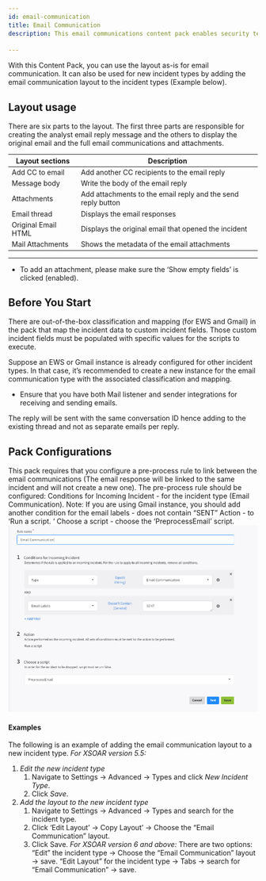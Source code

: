 ```yaml
---
id: email-communication
title: Email Communication
description: This email communications content pack enables security teams to automate the communication and notification process with end-users.
 
---
```

 
 
With this Content Pack, you can use the layout as-is for email communication. It can also be used for new incident types by adding the email communication layout to the incident types (Example below). 
 
 
## Layout usage
There are six parts to the layout. The first three parts are responsible for creating the analyst email reply message and the others to display the original email and the full email communications and attachments. 
 
| Layout sections | Description |
|------------------ | ------------- |
| Add CC to email | Add another CC recipients to the email reply |
| Message body | Write the body of the email reply |
| Attachments | Add attachments to the email reply and the send reply button |
| Email thread | Displays the email responses |  
| Original Email HTML | Displays the original email that opened the incident |  
| Mail Attachments | Shows the metadata of the email attachments |  
 ---
- To add an attachment, please make sure the ‘Show empty fields’ is clicked (enabled).
 
## Before You Start
 
There are out-of-the-box classification and mapping (for EWS and Gmail) in the pack that map the incident data to custom incident fields.
Those custom incident fields must be populated with specific values for the scripts to execute.
 
Suppose an EWS or Gmail instance is already configured for other incident types. In that case, it’s recommended to create a new instance for the email communication type with the associated classification and mapping. 
 
- Ensure that you have both Mail listener and sender integrations for receiving and sending emails.
 
The reply will be sent with the same conversation ID hence adding to the existing thread and not as separate emails per reply. 
 
 
## Pack Configurations
 
This pack requires that you configure a pre-process rule to link between the email communications (The email response will be linked to the same incident and will not create a new one). The pre-process rule should be configured:
Conditions for Incoming Incident - for the incident type (Email Communication).
Note: If you are using Gmail instance, you should add another condition for the email labels - does not contain “SENT”
Action - to ‘Run a script. ‘
Choose a script - choose the ‘PreprocessEmail’ script.
![Preprocess-rule](https://raw.githubusercontent.com/demisto/content/84e7bc89c8757544804540e6711d4b9aba210ec1/Packs/EmailCommunication/doc_files/pre-process-rule.png)
 
#### Examples
 
The following is an example of adding the email communication layout to a new incident type.
*For XSOAR version 5.5:*
1. *Edit the new incident type*
    1. Navigate to Settings -> Advanced -> Types and click *New Incident Type*.
    2. Click *Save*.
2. *Add the layout to the new incident type*
     1. Navigate to Settings -> Advanced -> Types and search for the incident type.
     2. Click ‘Edit Layout’ -> Copy Layout’ -> Choose the “Email Communication” layout.
     3. Click Save.
*For XSOAR version 6 and above:*
There are two options:
“Edit” the incident type -> Choose the “Email Communication” layout -> save.
“Edit Layout” for the incident type -> Tabs -> search for “Email Communication” -> save.
 
